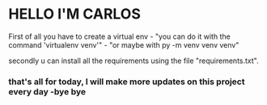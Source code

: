 # HELLO I'M CARLOS

First of all you have to create a virtual env 
    - "you can do it with the command 'virtualenv venv'"
    - "or maybe with py -m venv venv venv"

secondly u can install all the requirements using the file "requirements.txt".

### that's all for today, I will make more updates on this project every day -bye bye